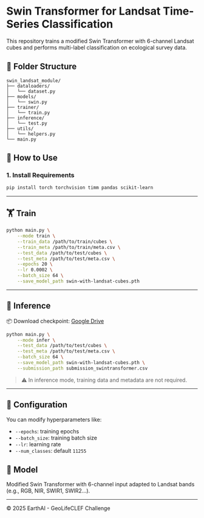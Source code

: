 
# Swin Transformer for Landsat Time-Series Classification

This repository trains a modified Swin Transformer with 6-channel Landsat cubes and performs multi-label classification on ecological survey data.

## 📁 Folder Structure

```
swin_landsat_module/
├── dataloaders/
│   └── dataset.py
├── models/
│   └── swin.py
├── trainer/
│   └── train.py
├── inference/
│   └── test.py
├── utils/
│   └── helpers.py
└── main.py
```

## 🚀 How to Use

### 1. Install Requirements

```bash
pip install torch torchvision timm pandas scikit-learn
```

---

## 🏋️ Train

```bash
python main.py \
    --mode train \
    --train_data /path/to/train/cubes \
    --train_meta /path/to/train/meta.csv \
    --test_data /path/to/test/cubes \
    --test_meta /path/to/test/meta.csv \
    --epochs 20 \
    --lr 0.0002 \
    --batch_size 64 \
    --save_model_path swin-with-landsat-cubes.pth
```

---

## 🧪 Inference

📦 Download checkpoint: [Google Drive](https://drive.google.com/drive/folders/1nIU3vMxUDy140LI6O6pqonyq7CANf9Jc?usp=sharing)

```bash
python main.py \
    --mode infer \
    --test_data /path/to/test/cubes \
    --test_meta /path/to/test/meta.csv \
    --batch_size 64 \
    --save_model_path swin-with-landsat-cubes.pth \
    --submission_path submission_swintransformer.csv
```

> ⚠️ In inference mode, training data and metadata are not required.

---

## 🔧 Configuration

You can modify hyperparameters like:
- `--epochs`: training epochs
- `--batch_size`: training batch size
- `--lr`: learning rate
- `--num_classes`: default `11255`

## 🧠 Model

Modified Swin Transformer with 6-channel input adapted to Landsat bands (e.g., RGB, NIR, SWIR1, SWIR2...).

---

© 2025 EarthAI - GeoLifeCLEF Challenge
